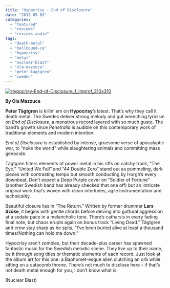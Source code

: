 ```yaml
---
title: "Hypocrisy - End of Disclosure"
date: "2013-05-03"
categories: 
  - "featured"
  - "reviews"
  - "reviews-audio"
tags: 
  - "death-metal"
  - "hellbound-ca"
  - "hypocrisy"
  - "metal"
  - "nuclear-blast"
  - "ola-mazzuca"
  - "peter-tagtgren"
  - "sweden"
---
```


[![Hypocrisy-End-of-Disclosure_f_improf_310x310](http://www.hellbound.ca/wp-content/uploads/2013/05/Hypocrisy-End-of-Disclosure_f_improf_310x310.jpg)](http://www.hellbound.ca/wp-content/uploads/2013/05/Hypocrisy-End-of-Disclosure_f_improf_310x310.jpg)

**By Ola Mazzuca**

**Peter Tägtgren** is killin’ em on **Hypocrisy**’s latest. That’s why they call it death metal. The Swedes deliver strong melody and gut wrenching lyricism on _End of Disclosure_, a monstrous record layered with so much gusto. The band’s growth since _Penetralia_ is audible on this contemporary work of traditional elements and modern intention.

_End of Disclosure_ is established by intense, gruesome verse of apocalyptic war, to “nuke the world” while slaughtering animals and committing mass genocide.

Tägtgren filters elements of power metal in his riffs on catchy track, “The Eye.” “United We Fall” and “44 Double Zero” stand out as pummeling, dark pieces with contrasting tempo but smooth conducting by Horgh’s every downbeat. Don’t expect a Deep Purple cover on “Soldier of Fortune” (another Swedish band has already checked that one off) but an intricate original work that’s woven with clean interludes, agile instrumentation and technicality.

Beautiful closure lies in “The Return.” Written by former drummer **Lars Szöke**, it begins with gentle chords before delving into guttural aggression at a sedate pace in a melancholic tone. There’s catharsis in every fading final note, but chaos erupts again on bonus track “Living Dead.” Tägtgren and crew stay sharp as he spits, “I’ve been buried alive at least a thousand times/Nothing can hold me down.”

Hypocrisy aren’t zombies, but their decade-plus career has spawned fantastic music for the Swedish melodic scene. They live up to their name, be it through song titles or thematic elements of each record. Just look at the album art for this one: a Baphomet-esque alien clutching an orb while sitting on a catacomb throne. There’s not much to disclose here – if that’s not death metal enough for you, I don’t know what is.

(Nuclear Blast)
